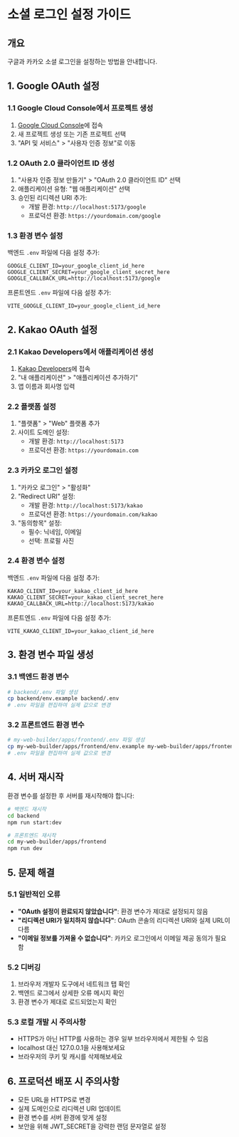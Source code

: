 # 소셜 로그인 설정 가이드

## 개요
구글과 카카오 소셜 로그인을 설정하는 방법을 안내합니다.

## 1. Google OAuth 설정

### 1.1 Google Cloud Console에서 프로젝트 생성
1. [Google Cloud Console](https://console.cloud.google.com/)에 접속
2. 새 프로젝트 생성 또는 기존 프로젝트 선택
3. "API 및 서비스" > "사용자 인증 정보"로 이동

### 1.2 OAuth 2.0 클라이언트 ID 생성
1. "사용자 인증 정보 만들기" > "OAuth 2.0 클라이언트 ID" 선택
2. 애플리케이션 유형: "웹 애플리케이션" 선택
3. 승인된 리디렉션 URI 추가:
   - 개발 환경: `http://localhost:5173/google`
   - 프로덕션 환경: `https://yourdomain.com/google`

### 1.3 환경 변수 설정
백엔드 `.env` 파일에 다음 설정 추가:
```env
GOOGLE_CLIENT_ID=your_google_client_id_here
GOOGLE_CLIENT_SECRET=your_google_client_secret_here
GOOGLE_CALLBACK_URL=http://localhost:5173/google
```

프론트엔드 `.env` 파일에 다음 설정 추가:
```env
VITE_GOOGLE_CLIENT_ID=your_google_client_id_here
```

## 2. Kakao OAuth 설정

### 2.1 Kakao Developers에서 애플리케이션 생성
1. [Kakao Developers](https://developers.kakao.com/)에 접속
2. "내 애플리케이션" > "애플리케이션 추가하기"
3. 앱 이름과 회사명 입력

### 2.2 플랫폼 설정
1. "플랫폼" > "Web" 플랫폼 추가
2. 사이트 도메인 설정:
   - 개발 환경: `http://localhost:5173`
   - 프로덕션 환경: `https://yourdomain.com`

### 2.3 카카오 로그인 설정
1. "카카오 로그인" > "활성화"
2. "Redirect URI" 설정:
   - 개발 환경: `http://localhost:5173/kakao`
   - 프로덕션 환경: `https://yourdomain.com/kakao`
3. "동의항목" 설정:
   - 필수: 닉네임, 이메일
   - 선택: 프로필 사진

### 2.4 환경 변수 설정
백엔드 `.env` 파일에 다음 설정 추가:
```env
KAKAO_CLIENT_ID=your_kakao_client_id_here
KAKAO_CLIENT_SECRET=your_kakao_client_secret_here
KAKAO_CALLBACK_URL=http://localhost:5173/kakao
```

프론트엔드 `.env` 파일에 다음 설정 추가:
```env
VITE_KAKAO_CLIENT_ID=your_kakao_client_id_here
```

## 3. 환경 변수 파일 생성

### 3.1 백엔드 환경 변수
```bash
# backend/.env 파일 생성
cp backend/env.example backend/.env
# .env 파일을 편집하여 실제 값으로 변경
```

### 3.2 프론트엔드 환경 변수
```bash
# my-web-builder/apps/frontend/.env 파일 생성
cp my-web-builder/apps/frontend/env.example my-web-builder/apps/frontend/.env
# .env 파일을 편집하여 실제 값으로 변경
```

## 4. 서버 재시작
환경 변수를 설정한 후 서버를 재시작해야 합니다:

```bash
# 백엔드 재시작
cd backend
npm run start:dev

# 프론트엔드 재시작
cd my-web-builder/apps/frontend
npm run dev
```

## 5. 문제 해결

### 5.1 일반적인 오류
- **"OAuth 설정이 완료되지 않았습니다"**: 환경 변수가 제대로 설정되지 않음
- **"리디렉션 URI가 일치하지 않습니다"**: OAuth 콘솔의 리디렉션 URI와 실제 URL이 다름
- **"이메일 정보를 가져올 수 없습니다"**: 카카오 로그인에서 이메일 제공 동의가 필요함

### 5.2 디버깅
1. 브라우저 개발자 도구에서 네트워크 탭 확인
2. 백엔드 로그에서 상세한 오류 메시지 확인
3. 환경 변수가 제대로 로드되었는지 확인

### 5.3 로컬 개발 시 주의사항
- HTTPS가 아닌 HTTP를 사용하는 경우 일부 브라우저에서 제한될 수 있음
- localhost 대신 127.0.0.1을 사용해보세요
- 브라우저의 쿠키 및 캐시를 삭제해보세요

## 6. 프로덕션 배포 시 주의사항
- 모든 URL을 HTTPS로 변경
- 실제 도메인으로 리디렉션 URI 업데이트
- 환경 변수를 서버 환경에 맞게 설정
- 보안을 위해 JWT_SECRET을 강력한 랜덤 문자열로 설정 